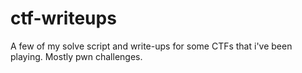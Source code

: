 # ctf-writeups
A few of my solve script and write-ups for some CTFs that i've been playing. Mostly pwn challenges.
